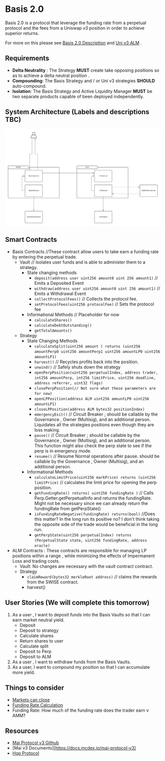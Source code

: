 # Basis 2.0

Basis 2.0 is a protocol that leverage the funding rate from a perpetual protocol and the fees from a Uniswap v3 position in order to achieve superior returns.

For more on this please see [Basis 2.0 Description](https://docs.google.com/document/u/1/d/1pU-ORN8N2z-U6BjOJRtOa2KEJgqdzrut45aq8O-plaA/edit?usp=sharing) and [Uni v3 ALM](https://docs.google.com/document/d/1IIK2xUQMWHrkthN0GlPCh3TPwchzi0Xi5BY6pLR1qnU/edit) .

## Requirements

* **Delta Neutrality** : The Strategy **MUST** create take opposing positions so as to achieve a delta neutral position .
* **Compounding**: The Basis Strategy and / or Uni v3 strategies **SHOULD** auto-compound.
* **Isolation**: The Basis Strategy and Active Liquidity Manager **MUST** be two separate products capable of been deployed independently.

## System Architecture (Labels and descriptions TBC)

![UniSwap ALM](images/Basis%202.0.png)

## Smart Contracts

* Basis Contracts //These contract allow users to take earn a funding rate by entering the perpetual trade.
  * Vault // Isolates user funds and is able to administer them to a strategy.
    * State changing methods
      * `deposit(address user uint256 amount0 uint 256 amount1)` // Emits a Deposited Event
      * `withdraw(address user uint256 amount0 uint 256 amount1)` // Emits a Withdrawal Event
      * `collectProtocolFees()` // Collects the protocol fee.
      * `setProtocolFees(uint256 protocolFee)` // Sets the protocol fee
    * Informational Methods // Placeholder for now
      * `calculateShares()`
      * `calculateDebtOutstanding()`
      * `getTotalAmounts()`
  * Strategy
    * State Changing Methods
      * `calculateSplit(uint256 amount ) returns (uint256 amountPerp0 uint256 amountPerp1 uint256 amountLP0 uint256 amountLP1)`
      * `harvest()` // Recycles profits back into the position.
      * `unwind()` // Safely shuts down the strategy 
      * `openPerpPosition(uint256 perpetualIndex, address trader, int256 amountPerp, int256 limitPrice, uint256 deadline, address referrer, uint32 flags)`
      * `closePerpPosition(// Not sure what these parameters are for now)`
      * `openLPPosition(address ALM uint256 amountLP0 uint256 amountLP1)`
      * `closeLPPosition(address ALM bytes32 positionIndex)`
      * `emergencyExit()` // Circuit Breaker ; should be callable by the Governance , Owner (Multisig), and an additional person. Liquidates all the strategies positions even though they are loss making.
      * `pause()` // Circuit Breaker ; should be callable by the Governance , Owner (Multisig), and an additional person. This function might also check the perp state to see if the perp is in emergency mode.
      * `resume()` // Resume Normal operations after pause. should be callable by the Governance , Owner (Multisig), and an additional person.
    * Informational Methods
      * `calculateLimitPrice(uint256 markPrice) returns (uint256 limitPrice)` // calculates the limit price for opening the perp position. 
      * `getFundingRate() returns( uint256 fundingRate )` // Calls Perp.Getter.getPerpetualInfo and returns the fundingRate. Might not be necessary since we can already return the fundingRate from getPerpState()
      * `isFundingRateNegative(fundingRate) returns(bool)`  //Does this matter? In the long run its positive no? I don't think taking the opposite side of the trade would be beneficial in the long run.
      * `getPerpState(uint256 perpetualIndex) returns (PerpetualState state, uint256 fundingRate, address oracle)`
* ALM Contracts : These contracts are responsible for managing LP positions within a range , while minimizing the effects of Impermanent Loss and trading costs.
  * Vault: No changes are necessary with the vault contract contract.
  * Strategy
    * `claimReward(bytes32 merkleRoot address)` // claims the rewards from the SWISE contract. 
    * harvest()

## User Stories (We will complete this tomorrow)

1) As a user , I want to deposit funds into the Basis Vaults so that I can earn market neutral yield.
   * Deposit
   * Deposit to strategy
   * Calculate shares
   * Return shares to user
   * Calculate split
   * Deposit to Perp
   * Deposit to ALM
2) As a user , I want to withdraw funds from the Basis Vaults.
3) As a user, I want to compound my position so that I can accumulate more yield.

## Things to consider

* [Markets can close](https://github.com/mcdexio/mai-protocol-v3/blob/b7846a06969f2eeb61dcdcf6da15acfb19b3c038/contracts/module/TradeModule.sol#L119) 
* [Funding Rate Calculation](https://github.com/mcdexio/mai-protocol-v3/blob/b7846a06969f2eeb61dcdcf6da15acfb19b3c038/contracts/module/PerpetualModule.sol#L300-L324)
* Funding Rate: How much of the funding rate does the trader earn v AMM?

## Resources

* [Mai Protocol v3 Github](https://github.com/mcdexio/mai-protocol-v3/tree/b7846a06969f2eeb61dcdcf6da15acfb19b3c038)
* [Mai v3 Documents][https://docs.mcdex.io/mai-protocol-v3]
* [Hop Protocol](https://github.com/hop-protocol/contracts/blob/master/contracts/bridges/L2_Bridge.sol)